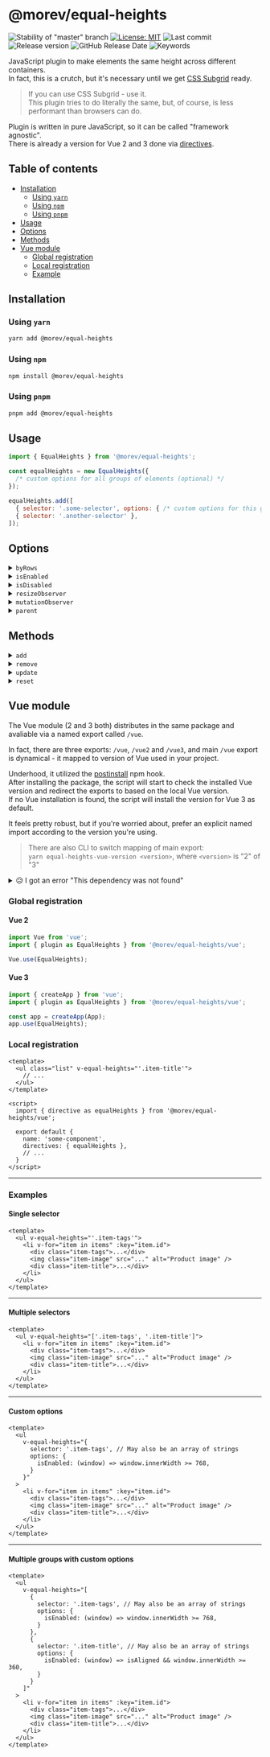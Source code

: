 # @morev/equal-heights

![Stability of "master" branch](https://img.shields.io/github/workflow/status/MorevM/equal-heights/Build/master)
[![License: MIT](https://img.shields.io/badge/License-MIT-yellow.svg)](https://opensource.org/licenses/MIT)
![Last commit](https://img.shields.io/github/last-commit/morevm/equal-heights)
![Release version](https://img.shields.io/github/v/release/morevm/equal-heights?include_prereleases)
![GitHub Release Date](https://img.shields.io/github/release-date/morevm/equal-heights)
![Keywords](https://img.shields.io/github/package-json/keywords/morevm/equal-heights)

JavaScript plugin to make elements the same height across different containers. \
In fact, this is a crutch, but it's necessary until we get [CSS Subgrid](https://caniuse.com/css-subgrid) ready.

> If you can use CSS Subgrid - use it. \
> This plugin tries to do literally the same, but, of course, is less performant than browsers can do.

Plugin is written in pure JavaScript, so it can be called "framework agnostic". \
There is already a version for Vue 2 and 3 done via [directives](https://vuejs.org/guide/reusability/custom-directives.html).

## Table of contents

* [Installation](#installation)
  * [Using `yarn`](#using-yarn)
  * [Using `npm`](#using-npm)
  * [Using `pnpm`](#using-pnpm)
* [Usage](#usage)
* [Options](#options)
* [Methods](#methods)
* [Vue module](#vue-module)
  * [Global registration](#global-registration)
  * [Local registration](#local-registration)
  * [Example](#examples)

## Installation

### Using `yarn`

```bash
yarn add @morev/equal-heights
```

### Using `npm`

```bash
npm install @morev/equal-heights
```

### Using `pnpm`

```bash
pnpm add @morev/equal-heights
```

## Usage

```js
import { EqualHeights } from '@morev/equal-heights';

const equalHeights = new EqualHeights({
  /* custom options for all groups of elements (optional) */
});

equalHeights.add([
  { selector: '.some-selector', options: { /* custom options for this group of elements (optional) */ } },
  { selector: '.another-selector' },
]);
```

## Options

<details>
  <summary><code>byRows</code></summary>
  <br />

  Whether only the elements in the same row should have equal height, instead of all the elements in stack.

  ```ts
  // Default: true
  export type OptionByRows = boolean;
  ```

</details>

<details>
  <summary><code>isEnabled</code></summary>
  <br />

  A function to test whether the elements should have the equal height. Accepts the `window` object as the argument. \
  Returns a value that coerces to `true` to set equal height, or to `false` otherwise.

  ```ts
  // Default: () => true
  export type OptionIsEnabled = (window: Window) => boolean;
  ```

</details>

<details>
  <summary><code>isDisabled</code></summary>
  <br />

  A function to test whether the elements should **not** have the equal height. Accepts the `window` object as the argument. \
  Returns a value that coerces to `true` to unset equal height, or to `false` otherwise.

  ```ts
  // Default: () => false
  export type OptionIsDisabled = (window: Window) => boolean;
  ```

</details>

<details>
  <summary><code>resizeObserver</code></summary>
  <br />

  Whether to observe resizing of the elements using the `ResizeObserver`.

  ```ts
  // Default: true
  export type OptionResizeObserver = boolean;
  ```

</details>

<details>
  <summary><code>mutationObserver</code></summary>
  <br />

  Whether to observe adding/removing of the elements using the `MutationObserver`.

  ```ts
  // Default: true
  export type OptionMutationObserver = boolean;
  ```

</details>

<details>
  <summary><code>parent</code></summary>
  <br />

  Common parent element of a given elements.

  ```ts
  // Default: document.body
  export type OptionMutationObserver = HTMLElement;
  ```

</details>

## Methods

<details>
  <summary><code>add</code></summary>
  <br />

  Adds a new group(s) of elements and (optionally) its specific options.

  **Parameters:**

  | Name   | Type                                 | Description                                                                                                       |
  |--------|--------------------------------------|-------------------------------------------------------------------------------------------------------------------|
  | input* | `string\|string[]\|object\|object[]` | Elements selector, an object structured of `{ selector: string, options?: object }`, or an array of such objects. |

  **Returns:**

  `EqualHeights` - The class instance.

  **Example:**

  ```js
  import { EqualHeights } from '@morev/equal-heights';

  const equalHeights = new EqualHeights();

  equalHeights.add('.selector-one');
  equalHeights.add({ selector: '.selector-two', options: { /* custom options (optional) */ } });
  equalHeights.add([
    { selector: '.selector-three', options: { /* custom options (optional) */ } },
    { selector: '.selector-four' },
  ]);
  ```

</details>

<details>
  <summary><code>remove</code></summary>
  <br />

  Removes the elements from the stack.

  **Parameters:**

  | Name      | Type                     | Description                                   |
  |-----------|--------------------------|-----------------------------------------------|
  | selector* | `string`                 | Selector of the elements being de-registered. |
  | parent    | `HTMLElement\|undefined` | Common parent element.                        |

  **Returns:**

  `EqualHeights` - The class instance.

  **Example:**

  ```js
  import { EqualHeights } from '@morev/equal-heights';

  const equalHeights = new EqualHeights();

  equalHeights.add([
    { selector: '.some-selector', options: { parent: document.querySelector('.parent-selector') } },
    { selector: '.another-selector' },
  ]);

  // ...

  equalHeights.remove('.some-selector', document.querySelector('.parent-selector'));
  // only the `.another-selector` elements are being processed now
  ```

</details>


<details>
  <summary><code>update</code></summary>
  <br />

  **Returns:**

  `EqualHeights` - The class instance.

  **Example:**

  ```js
  import { EqualHeights } from '@morev/equal-heights';

  const equalHeights = new EqualHeights();

  equalHeights.add([
    { selector: '.some-selector' },
    { selector: '.another-selector' },
  ]);

  // ...

  equalHeights.update(); // manually update all the registered elements sizes
  ```

</details>


<details>
  <summary><code>reset</code></summary>
  <br />

  Restores the initial state of all the registered elements and removes it from the stack.

  **Returns:**

  `EqualHeights` - The class instance.

  **Example:**

  ```js
  import { EqualHeights } from '@morev/equal-heights';

  const equalHeights = new EqualHeights();

  equalHeights.add([
    { selector: '.some-selector' },
    { selector: '.another-selector' },
  ]);

  // ...

  equalHeights.reset(); // there are no elements being processed now
  ```

</details>


## Vue module

The Vue module (2 and 3 both) distributes in the same package and avaliable via a named export called `/vue`.

In fact, there are three exports: `/vue`, `/vue2` and `/vue3`, and main `/vue` export is dynamical - it mapped to version of Vue used in your project.

Underhood, it utilized the [postinstall](https://docs.npmjs.com/cli/v8/using-npm/scripts) npm hook. \
After installing the package, the script will start to check the installed Vue version and redirect the exports to based on the local Vue version. \
If no Vue installation is found, the script will install the version for Vue 3 as default.

It feels pretty robust, but if you're worried about, prefer an explicit named import according to the version you're using.

> There are also CLI to switch mapping of main export: \
> `yarn equal-heights-vue-version <version>`, where `<version>` is "2" of "3"

<details>
  <summary>😥 I got an error "This dependency was not found"</summary>

  For environments that can't resolve `exports` field (such as [Nuxt 2](https://nuxtjs.org/))
  just replace import with direct path to file:

  ```js
  import { plugin as EqualHeights } from '@morev/equal-heights/dist/vue.cjs';
  ```

</details>

### Global registration

#### Vue 2

```js
import Vue from 'vue';
import { plugin as EqualHeights } from '@morev/equal-heights/vue';

Vue.use(EqualHeights);
```

#### Vue 3

```js
import { createApp } from 'vue';
import { plugin as EqualHeights } from '@morev/equal-heights/vue';

const app = createApp(App);
app.use(EqualHeights);
```

### Local registration

```vue
<template>
  <ul class="list" v-equal-heights="'.item-title'">
    // ...
  </ul>
</template>

<script>
  import { directive as equalHeights } from '@morev/equal-heights/vue';

  export default {
    name: 'some-component',
    directives: { equalHeights },
    // ...
  }
</script>
```

---

### Examples

#### Single selector

```vue
<template>
  <ul v-equal-heights="'.item-tags'">
    <li v-for="item in items" :key="item.id">
      <div class="item-tags">...</div>
      <img class="item-image" src="..." alt="Product image" />
      <div class="item-title">...</div>
    </li>
  </ul>
</template>
```

---

#### Multiple selectors

```vue
<template>
  <ul v-equal-heights="['.item-tags', '.item-title']">
    <li v-for="item in items" :key="item.id">
      <div class="item-tags">...</div>
      <img class="item-image" src="..." alt="Product image" />
      <div class="item-title">...</div>
    </li>
  </ul>
</template>
```

---

#### Custom options

```vue
<template>
  <ul
    v-equal-heights="{
      selector: '.item-tags', // May also be an array of strings
      options: {
        isEnabled: (window) => window.innerWidth >= 768,
      }
    }"
  >
    <li v-for="item in items" :key="item.id">
      <div class="item-tags">...</div>
      <img class="item-image" src="..." alt="Product image" />
      <div class="item-title">...</div>
    </li>
  </ul>
</template>
```

---

#### Multiple groups with custom options

```vue
<template>
  <ul
    v-equal-heights="[
      {
        selector: '.item-tags', // May also be an array of strings
        options: {
          isEnabled: (window) => window.innerWidth >= 768,
        }
      },
      {
        selector: '.item-title', // May also be an array of strings
        options: {
          isEnabled: (window) => isAligned && window.innerWidth >= 360,
        }
      }
    ]"
  >
    <li v-for="item in items" :key="item.id">
      <div class="item-tags">...</div>
      <img class="item-image" src="..." alt="Product image" />
      <div class="item-title">...</div>
    </li>
  </ul>
</template>
```
